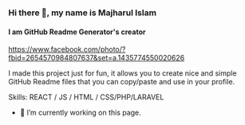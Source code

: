 ### Hi there 👋, my name is Majharul Islam
#### I am GitHub Readme Generator's creator
https://www.facebook.com/photo/?fbid=2654570984807637&set=a.1435774550020626

I made this project just for fun, it allows you to create nice and simple GitHub Readme files that you can copy/paste and use in your profile.

Skills:   REACT / JS / HTML / CSS/PHP/LARAVEL

- 🔭 I’m currently working on this page. 




